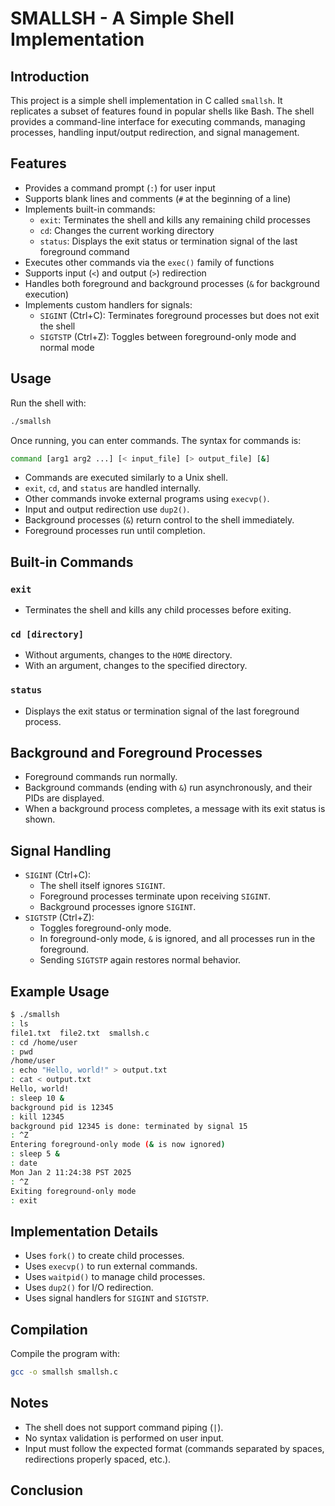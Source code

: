 # SMALLSH - A Simple Shell Implementation

## Introduction
This project is a simple shell implementation in C called `smallsh`. It replicates a subset of features found in popular shells like Bash. The shell provides a command-line interface for executing commands, managing processes, handling input/output redirection, and signal management.

## Features
- Provides a command prompt (`:`) for user input
- Supports blank lines and comments (`#` at the beginning of a line)
- Implements built-in commands:
  - `exit`: Terminates the shell and kills any remaining child processes
  - `cd`: Changes the current working directory
  - `status`: Displays the exit status or termination signal of the last foreground command
- Executes other commands via the `exec()` family of functions
- Supports input (`<`) and output (`>`) redirection
- Handles both foreground and background processes (`&` for background execution)
- Implements custom handlers for signals:
  - `SIGINT` (Ctrl+C): Terminates foreground processes but does not exit the shell
  - `SIGTSTP` (Ctrl+Z): Toggles between foreground-only mode and normal mode

## Usage
Run the shell with:
```sh
./smallsh
```
Once running, you can enter commands. The syntax for commands is:
```sh
command [arg1 arg2 ...] [< input_file] [> output_file] [&]
```
- Commands are executed similarly to a Unix shell.
- `exit`, `cd`, and `status` are handled internally.
- Other commands invoke external programs using `execvp()`.
- Input and output redirection use `dup2()`.
- Background processes (`&`) return control to the shell immediately.
- Foreground processes run until completion.

## Built-in Commands
### `exit`
- Terminates the shell and kills any child processes before exiting.

### `cd [directory]`
- Without arguments, changes to the `HOME` directory.
- With an argument, changes to the specified directory.

### `status`
- Displays the exit status or termination signal of the last foreground process.

## Background and Foreground Processes
- Foreground commands run normally.
- Background commands (ending with `&`) run asynchronously, and their PIDs are displayed.
- When a background process completes, a message with its exit status is shown.

## Signal Handling
- `SIGINT` (Ctrl+C):
  - The shell itself ignores `SIGINT`.
  - Foreground processes terminate upon receiving `SIGINT`.
  - Background processes ignore `SIGINT`.
- `SIGTSTP` (Ctrl+Z):
  - Toggles foreground-only mode.
  - In foreground-only mode, `&` is ignored, and all processes run in the foreground.
  - Sending `SIGTSTP` again restores normal behavior.

## Example Usage
```sh
$ ./smallsh
: ls
file1.txt  file2.txt  smallsh.c
: cd /home/user
: pwd
/home/user
: echo "Hello, world!" > output.txt
: cat < output.txt
Hello, world!
: sleep 10 &
background pid is 12345
: kill 12345
background pid 12345 is done: terminated by signal 15
: ^Z
Entering foreground-only mode (& is now ignored)
: sleep 5 &
: date
Mon Jan 2 11:24:38 PST 2025
: ^Z
Exiting foreground-only mode
: exit
```

## Implementation Details
- Uses `fork()` to create child processes.
- Uses `execvp()` to run external commands.
- Uses `waitpid()` to manage child processes.
- Uses `dup2()` for I/O redirection.
- Uses signal handlers for `SIGINT` and `SIGTSTP`.

## Compilation
Compile the program with:
```sh
gcc -o smallsh smallsh.c
```

## Notes
- The shell does not support command piping (`|`).
- No syntax validation is performed on user input.
- Input must follow the expected format (commands separated by spaces, redirections properly spaced, etc.).

## Conclusion


